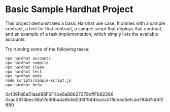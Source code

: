 # Basic Sample Hardhat Project

This project demonstrates a basic Hardhat use case. It comes with a sample contract, a test for that contract, a sample script that deploys that contract, and an example of a task implementation, which simply lists the available accounts.

Try running some of the following tasks:

```shell
npx hardhat accounts
npx hardhat compile
npx hardhat clean
npx hardhat test
npx hardhat node
node scripts/sample-script.js
npx hardhat help
```
0xf39Fd6e51aad88F6F4ce6aB8827279cffFb92266 
0xac0974bec39a17e36ba4a6b4d238ff944bacb478cbed5efcae784d7bf4f2ff80